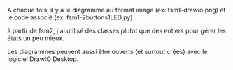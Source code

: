 A chaque fois, il y a le diagramme au format image (ex: fsm1-drawio.png) et le code associé (ex: fsm1-2buttons1LED.py)

à partir de fsm2, j'ai utilisé des classes plutot que des entiers pour gérer les états un peu mieux.


Les diagrammes peuvent aussi être ouverts (et surtout créés) avec le logiciel DrawIO Desktop.
